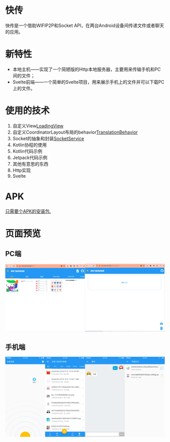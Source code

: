 # 快传
快传是一个借助WIFIP2P和Socket API，在两台Android设备间传递文件或者聊天的应用。

# 新特性
- 本地主机——实现了一个简陋版的Http本地服务器，主要用来传输手机和PC间的文件；
- Svelte前端——一个简单的Svelte项目，用来展示手机上的文件并可以下载PC上的文件。

# 使用的技术
1. 自定义View[LoadingView](app/src/main/java/com/mob/lee/fastair/view/LoadView.kt)
2. 自定义CoordinatorLayout布局的behavior[TranslationBehavior](app/src/main/java/com/mob/lee/fastair/view/TranslationBehavior.kt)
3. Socket的抽象和封装[SocketService](app/src/main/java/com/mob/lee/fastair/io/SocketService.kt)
4. Kotlin协程的使用
5. Kotlin代码示例
6. Jetpack代码示例
7. 其他有意思的东西
8. Http实现
9. Svelte

# APK
[只需要个APK的安装包.](https://github.com/hongui/FastAir/releases)

# 页面预览
## PC端
<img width="50%" src="Screenshots/fronteng.png" alt="pc home" /><img width="50%" src="Screenshots/file-upload.png" alt="pc file upload" />

## 手机端
<img width="25%" src="Screenshots/discover.png" alt="discover page" /><img width="25%" src="Screenshots/list.png" alt="home list page" /><img width="25%" src="Screenshots/chat.png" alt="chat list page" /><img width="25%" src="Screenshots/file.png" alt="transmission page" />
